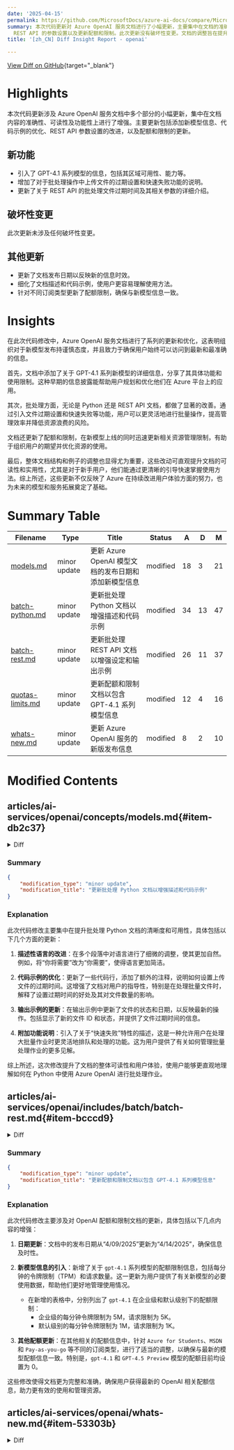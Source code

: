 ```yaml
---
date: '2025-04-15'
permalink: https://github.com/MicrosoftDocs/azure-ai-docs/compare/MicrosoftDocs:f2cba99...MicrosoftDocs:1f18936
summary: 本次代码更新对 Azure OpenAI 服务文档进行了小幅更新，主要集中在文档的准确性、可读性和功能性上。更新内容包括新增 GPT-4.1 系列模型的信息、优化代码示例、改进
  REST API 的参数设置以及更新配额和限制。此次更新没有破坏性变更。文档的调整旨在提升用户体验，使用户能够更好地理解和使用新功能和资源管理，提高管理效率，并确保信息的时效性和准确性。
title: '[zh_CN] Diff Insight Report - openai'

---
```


[View Diff on GitHub](https://github.com/MicrosoftDocs/azure-ai-docs/compare/MicrosoftDocs:f2cba99...MicrosoftDocs:1f18936){target="_blank"}

# Highlights

本次代码更新涉及 Azure OpenAI 服务文档中多个部分的小幅更新，集中在文档内容的准确性、可读性及功能性上进行了增强。主要更新包括添加新模型信息、代码示例的优化、REST API 参数设置的改进，以及配额和限制的更新。

## 新功能

- 引入了 GPT-4.1 系列模型的信息，包括其区域可用性、能力等。
- 增加了对于批处理操作中上传文件的过期设置和快速失败功能的说明。
- 更新了关于 REST API 的批处理文件过期时间及其相关参数的详细介绍。

## 破坏性变更

此次更新未涉及任何破坏性变更。

## 其他更新

- 更新了文档发布日期以反映新的信息时效。
- 细化了文档描述和代码示例，使用户更容易理解使用方法。
- 针对不同订阅类型更新了配额限制，确保与新模型信息一致。

# Insights

在此次代码修改中，Azure OpenAI 服务文档进行了系列的更新和优化，这表明组织对于新模型发布持谨慎态度，并且致力于确保用户始终可以访问到最新和最准确的信息。

首先，文档中添加了关于 GPT-4.1 系列新模型的详细信息，分享了其具体功能和使用限制。这种早期的信息披露能帮助用户规划和优化他们在 Azure 平台上的应用。

其次，批处理方面，无论是 Python 还是 REST API 文档，都做了显著的改善。通过引入文件过期设置和快速失败等功能，用户可以更灵活地进行批量操作，提高管理效率并降低资源浪费的风险。

文档还更新了配额和限制，在新模型上线的同时迅速更新相关资源管理限制，有助于组织用户的期望并优化资源的使用。

最后，整体文档结构和例子的调整也显得尤为重要，这些改动可直观提升文档的可读性和实用性，尤其是对于新手用户，他们能通过更清晰的引导快速掌握使用方法。综上所述，这些更新不仅反映了 Azure 在持续改进用户体验方面的努力，也为未来的模型和服务拓展奠定了基础。

# Summary Table
|  Filename  | Type |    Title    | Status | A  | D  | M  |
|------------|------|-------------|--------|----|----|----|
| [models.md](#item-db2c37) | minor update | 更新 Azure OpenAI 模型文档的发布日期和添加新模型信息 | modified | 18 | 3 | 21 | 
| [batch-python.md](#item-3121c2) | minor update | 更新批处理 Python 文档以增强描述和代码示例 | modified | 34 | 13 | 47 | 
| [batch-rest.md](#item-bcccd9) | minor update | 更新批处理 REST API 文档以增强设定和输出示例 | modified | 26 | 11 | 37 | 
| [quotas-limits.md](#item-06c6f9) | minor update | 更新配额和限制文档以包含 GPT-4.1 系列模型信息 | modified | 12 | 4 | 16 | 
| [whats-new.md](#item-53303b) | minor update | 更新 Azure OpenAI 服务的新版发布信息 | modified | 8 | 2 | 10 | 


# Modified Contents
## articles/ai-services/openai/concepts/models.md{#item-db2c37}

<details>
<summary>Diff</summary>
````diff
@@ -4,11 +4,11 @@ titleSuffix: Azure OpenAI
 description: Learn about the different model capabilities that are available with Azure OpenAI.
 ms.service: azure-ai-openai
 ms.topic: conceptual
-ms.date: 04/01/2025
+ms.date: 04/14/2025
 ms.custom: references_regions, build-2023, build-2023-dataai, refefences_regions
 manager: nitinme
 author: mrbullwinkle #ChrisHMSFT
-ms.author: mbullwin #chrhoder
+ms.author: mbullwin #chrhoder#
 recommendations: false
 ---
 
@@ -18,6 +18,7 @@ Azure OpenAI Service is powered by a diverse set of models with different capabi
 
 | Models | Description |
 |--|--|
+| [GPT-4.1 series](#gpt-41-series) | Latest model release from Azure OpenAI |
 | [computer-use-preview](#computer-use-preview) | An experimental model trained for use with the Responses API computer use tool. |
 | [GPT-4.5 Preview](#gpt-45-preview) |The latest GPT model that excels at diverse text and image tasks.  |
 | [o-series models](#o-series-models) |[Reasoning models](../how-to/reasoning.md) with advanced problem-solving and increased focus and capability.  |
@@ -30,6 +31,20 @@ Azure OpenAI Service is powered by a diverse set of models with different capabi
 | [Whisper](#whisper-models) | A series of models in preview that can transcribe and translate speech to text. |
 | [Text to speech](#text-to-speech-models-preview) (Preview) | A series of models in preview that can synthesize text to speech. |
 
+## GPT 4.1 series
+
+### Region Availability
+
+| Model | Region |
+|---|---|
+| `gpt-4.1` (2025-04-14) | East US2 (Global Standard), Sweden Central (Global Standard) |
+
+### Capabilities
+
+|  Model ID  | Description | Context Window | Max Output Tokens | Training Data (up to)  |
+|  --- |  :--- |:--- |:---|:---: |
+| `gpt-4.1` (2025-04-14) <br> <br> **Latest model from Azure OpenAI**  | - Text & image input <br> - Text output <br> - Chat completions API <br>- Responses API <br> - Streaming <br> - Function calling <br> Structured outputs (chat completions)   | 1,047,576 | 32,768 | May 31, 2024 |
+
 ## computer-use-preview
 
 An experimental model trained for use with the [Responses API](../how-to/responses.md) computer use tool. It can be used in conjunction with 3rd-party libraries to allow the model to control mouse & keyboard input while getting context from screenshots of the current environment.
@@ -70,7 +85,7 @@ Once access has been granted, you will need to create a deployment for the model
 
 |  Model ID  | Description | Context Window | Max Output Tokens | Training Data (up to)  |
 |  --- |  :--- |:--- |:---|:---: |
-| `gpt-4.5-preview` (2025-02-27) <br> **GPT-4.5 Preview**  | The **latest GPT model** that excels at diverse text and image tasks. <br>-Structured outputs <br>-Prompt caching <br>-Tools <br>-Streaming<br>-Text(input/output)<br>- Image(input)   | 128,000 | 16,384 | Oct 2023 |
+| `gpt-4.5-preview` (2025-02-27) <br> **GPT-4.5 Preview**  | [GPT 4.1](#gpt-41-series) is the recommended replacement for this model. Excels at diverse text and image tasks. <br>-Structured outputs <br>-Prompt caching <br>-Tools <br>-Streaming<br>-Text(input/output)<br>- Image(input)   | 128,000 | 16,384 | Oct 2023 |
 
 > [!NOTE]
 > It is expected behavior that the model cannot answer questions about itself. If you want to know when the knowledge cutoff for the model's training data is, or other details about the model you should refer to the model documentation above.
````
</details>

### Summary

```json
{
    "modification_type": "minor update",
    "modification_title": "更新 Azure OpenAI 模型文档的发布日期和添加新模型信息"
}
```

### Explanation
本次代码修改主要体现在对 Azure OpenAI 模型文档的更新，具体包括以下几个方面：

1. **日期更新**：将文档中的发布日期从原来的“2025年04月01日”更新为“2025年04月14日”。

2. **新模型信息**：添加了 GPT-4.1 系列的相关信息，详细描述了该模型的区域可用性、能力、上下文窗口、最大输出标记数以及训练数据截止日期。这些信息能够帮助用户更好地理解新模型的特性和应用范围。

3. **通常模型的描述更新**：在模型列表中，部分模型的描述进行了调整。例如， GPT-4.5 Preview 的描述强调了 GPT-4.1 是推荐的替代模型。

这些更新将帮助用户及时获取有关 Azure OpenAI 模型的最新信息，并确保文档内容更准确、有效。整体来看，这次修改致力于提升文档的完整性和可读性。

## articles/ai-services/openai/includes/batch/batch-python.md{#item-3121c2}

<details>
<summary>Diff</summary>
````diff
@@ -75,7 +75,7 @@ The `custom_id` is required to allow you to identify which individual batch requ
 
 ### Create input file
 
-For this article we'll create a file named `test.jsonl` and will copy the contents from standard input code block above to the file. You will need to modify and add your global batch deployment name to each line of the file. Save this file in the same directory that you're executing your Jupyter Notebook.
+For this article we'll create a file named `test.jsonl` and will copy the contents from standard input code block above to the file. You'll need to modify and add your global batch deployment name to each line of the file. Save this file in the same directory that you're executing your Jupyter Notebook.
 
 ## Upload batch file
 
@@ -101,10 +101,15 @@ client = AzureOpenAI(
 # Upload a file with a purpose of "batch"
 file = client.files.create(
   file=open("test.jsonl", "rb"), 
-  purpose="batch"
+  purpose="batch",
+  #extra_body={"expires_after":{"seconds": 1209600, "anchor": "created_at"}} # Optional you can set to a number between 1209600-2592000. This is equivalent to 14-30 days
 )
 
+
 print(file.model_dump_json(indent=2))
+
+#print(f"File expiration: {datetime.fromtimestamp(file.expires_at) if file.expires_at is not None else 'Not set'}")
+
 file_id = file.id
 ```
 
@@ -125,30 +130,41 @@ client = AzureOpenAI(
 # Upload a file with a purpose of "batch"
 file = client.files.create(
   file=open("test.jsonl", "rb"), 
-  purpose="batch"
+  purpose="batch",
+  #extra_body={"expires_after":{"seconds": 1209600, "anchor": "created_at"}} # Optional you can set to a number between 1209600-2592000. This is equivalent to 14-30 days
 )
 
+
 print(file.model_dump_json(indent=2))
+
+#print(f"File expiration: {datetime.fromtimestamp(file.expires_at) if file.expires_at is not None else 'Not set'}")
+
 file_id = file.id
 ```
 
 ---
 
+By uncommenting and adding `extra_body={"expires_after":{"seconds": 1209600, "anchor": "created_at"}}` you're setting our upload file to expire in 14 days. There's a max limit of 500 batch files per resource when no expiration is set. By setting a value for expiration the number of batch files per resource is increased to 10,000 files per resource. This feature isn't currently available in all regions. Output when file upload expiration is set:
+
 **Output:**
 
 ```json
 {
-  "id": "file-9f3a81d899b4442f98b640e4bc3535dd",
-  "bytes": 815,
-  "created_at": 1722476551,
+  "id": "file-655111ec9cfc44489d9af078f08116ef",
+  "bytes": 176064,
+  "created_at": 1743391067,
   "filename": "test.jsonl",
   "object": "file",
   "purpose": "batch",
-  "status": null,
+  "status": "processed",
+  "expires_at": 1744600667,
   "status_details": null
 }
+File expiration: 2025-04-13 23:17:47
 ```
 
+
+
 ## Create batch job
 
 Once your file has uploaded successfully you can submit the file for batch processing.
@@ -159,16 +175,21 @@ batch_response = client.batches.create(
     input_file_id=file_id,
     endpoint="/chat/completions",
     completion_window="24h",
+    #extra_body={"output_expires_after":{"seconds": 1209600, "anchor": "created_at"}} # Optional you can set to a number between 1209600-2592000. This is equivalent to 14-30 days
 )
 
+
 # Save batch ID for later use
 batch_id = batch_response.id
 
 print(batch_response.model_dump_json(indent=2))
+
 ```
 
+The default 500 max file limit per resource also applies to output files. Here you can uncomment this line to add  `extra_body={"output_expires_after":{"seconds": 1209600, "anchor": "created_at"}}` so that your output files expire in 14 days. By setting a value for expiration the number of batch files per resource is increased to 10,000 files per resource. This feature isn't currently available in all regions.
+
 > [!NOTE]
-> Currently the completion window must be set to 24h. If you set any other value than 24h your job will fail. Jobs taking longer than 24 hours will continue to execute until canceled.
+> Currently the completion window must be set to `24h`. If you set any other value than `24h` your job will fail. Jobs taking longer than 24 hours will continue to execute until canceled.
 
 **Output:**
 
@@ -178,7 +199,7 @@ print(batch_response.model_dump_json(indent=2))
   "completion_window": "24h",
   "created_at": 1722476583,
   "endpoint": null,
-  "input_file_id": "file-9f3a81d899b4442f98b640e4bc3535dd",
+  "input_file_id": "file-655111ec9cfc44489d9af078f08116ef",
   "object": "batch",
   "status": "validating",
   "cancelled_at": null,
@@ -201,7 +222,7 @@ print(batch_response.model_dump_json(indent=2))
 }
 ```
 
-If your batch jobs are so large that you are hitting the enqueued token limit even after maxing out the quota for your deployment, certain regions now support a new [fail fast](#queueing-batch-jobs) feature that allows you to queue multiple batch jobs with exponential backoff so once one large batch job completes the next can be kicked off automatically. To learn more about what regions support this feature and how to adapt your code to take advantage of it, see [queuing batch jobs](#queueing-batch-jobs).  
+If your batch jobs are so large that you're hitting the enqueued token limit even after maxing out the quota for your deployment, certain regions now support a new [fail fast](#queueing-batch-jobs) feature that allows you to queue multiple batch jobs with exponential backoff so once one large batch job completes the next can be kicked off automatically. To learn more about what regions support this feature and how to adapt your code to take advantage of it, see [queuing batch jobs](#queueing-batch-jobs).  
 
 ## Track batch job progress
 
@@ -311,7 +332,7 @@ if output_file_id:
 
 **Output:**
 
-For brevity, we are only including a single chat completion response of output. If you follow the steps in this article you should have three responses similar to the one below:
+For brevity, we're only including a single chat completion response of output. If you follow the steps in this article you should have three responses similar to the one below:
 
 ```json
 {
@@ -429,7 +450,7 @@ print(all_jobs)
 
 Use the REST API to list all batch jobs with additional sorting/filtering options.
 
-In the examples below we are providing the `generate_time_filter` function to make constructing the filter easier. If you don't wish to use this function the format of the filter string would look like `created_at gt 1728860560 and status eq 'Completed'`.
+In the examples below we're providing the `generate_time_filter` function to make constructing the filter easier. If you don't wish to use this function the format of the filter string would look like `created_at gt 1728860560 and status eq 'Completed'`.
 
 # [Python (Microsoft Entra ID)](#tab/python-secure)
 
@@ -626,7 +647,7 @@ else:
 
 ## Queueing batch jobs
 
-If your batch jobs are so large that you are hitting the enqueued token limit even after maxing out the quota for your deployment, certain regions now support a new fail fast feature that allows you to queue multiple batch jobs with exponential backoff. Once one large batch job completes and your enqueued token quota is once again available, the next batch job can be created and kicked off automatically. 
+If your batch jobs are so large that you're hitting the enqueued token limit even after maxing out the quota for your deployment, certain regions now support a new fail fast feature that allows you to queue multiple batch jobs with exponential backoff. Once one large batch job completes and your enqueued token quota is once again available, the next batch job can be created and kicked off automatically. 
 
 **Old behavior:**
 
````
</details>

### Summary

```json
{
    "modification_type": "minor update",
    "modification_title": "更新批处理 Python 文档以增强描述和代码示例"
}
```

### Explanation
此次代码修改主要集中在提升批处理 Python 文档的清晰度和可用性，具体包括以下几个方面的更新：

1. **描述性语言的改进**：在多个段落中对语言进行了细微的调整，使其更加自然。例如，将“你将需要”改为“你需要”，使得语言更加简洁。

2. **代码示例的优化**：更新了一些代码行，添加了额外的注释，说明如何设置上传文件的过期时间。这增强了文档对用户的指导性，特别是在处理批量文件时，解释了设置过期时间的好处及其对文件数量的影响。

3. **输出示例的更新**：在输出示例中更新了文件的状态和日期，以反映最新的操作。包括显示了新的文件 ID 和状态，并提供了文件过期时间的信息。

4. **附加功能说明**：引入了关于“快速失败”特性的描述，这是一种允许用户在处理大批量作业时更灵活地排队和处理的功能。这为用户提供了有关如何管理批量处理作业的更多见解。

综上所述，这次修改提升了文档的整体可读性和用户体验，使用户能够更直观地理解如何在 Python 中使用 Azure OpenAI 进行批处理作业。

## articles/ai-services/openai/includes/batch/batch-rest.md{#item-bcccd9}

<details>
<summary>Diff</summary>
````diff
@@ -65,7 +65,7 @@ The `custom_id` is required to allow you to identify which individual batch requ
 
 ### Create input file
 
-For this article we'll create a file named `test.jsonl` and will copy the contents from standard input code block above to the file. You will need to modify and add your global batch deployment name to each line of the file.
+For this article we'll create a file named `test.jsonl` and will copy the contents from standard input code block above to the file. You'll need to modify and add your global batch deployment name to each line of the file.
 
 ## Upload batch file
 
@@ -78,21 +78,29 @@ curl -X POST https://YOUR_RESOURCE_NAME.openai.azure.com/openai/files?api-versio
   -H "Content-Type: multipart/form-data" \
   -H "api-key: $AZURE_OPENAI_API_KEY" \
   -F "purpose=batch" \
-  -F "file=@C:\\batch\\test.jsonl;type=application/json"
+  -F "file=@C:\\batch\\test.jsonl;type=application/json" \
+  -F "expires_after.seconds=1209600" \
+  -F "expires_after.anchor=created_at"
+
 ```
 
-The above code assumes a particular file path for your test.jsonl file. Adjust this file path as necessary for your local system.
+The above code assumes a particular file path for your test.jsonl file. Adjust this file path as necessary for your local system. 
+
+By adding the optional `"expires_after.seconds=1209600"` and `"expires_after.anchor=created_at"` parameters  you're setting your upload file to expire in 14 days. There's a max limit of 500 batch files per resource when no expiration is set. By setting a value for expiration the number of batch files per resource is increased to 10,000 files per resource. You can set to a number between 1209600-2592000. This is equivalent to 14-30 days. This feature isn't currently available in all regions.
+
+
 
 **Output:**
 
 ```json
 {
-  "status": "pending",
-  "bytes": 686,
+  "status": "processed",
+  "bytes": 817,
   "purpose": "batch",
   "filename": "test.jsonl",
-  "id": "file-21006e70789246658b86a1fc205899a4",
-  "created_at": 1721408291,
+  "expires_at": 1744607747,
+  "id": "file-7733bc35e32841e297a62a9ee50b3461",
+  "created_at": 1743398147,
   "object": "file"
 }
 
@@ -116,7 +124,8 @@ curl https://YOUR_RESOURCE_NAME.openai.azure.com/openai/files/{file-id}?api-vers
   "bytes": 686,
   "purpose": "batch",
   "filename": "test.jsonl",
-  "id": "file-21006e70789246658b86a1fc205899a4",
+  "expires_at": 1744607747,
+  "id": "file-7733bc35e32841e297a62a9ee50b3461",
   "created_at": 1721408291,
   "object": "file"
 }
@@ -134,12 +143,18 @@ curl -X POST https://YOUR_RESOURCE_NAME.openai.azure.com/openai/batches?api-vers
   -d '{
     "input_file_id": "file-abc123",
     "endpoint": "/chat/completions",
-    "completion_window": "24h"
+    "completion_window": "24h",
+    "output_expires_after": {
+        "seconds": 1209600
+    },
+    "anchor": "created_at"
   }'
 ```
 
+The default 500 max file limit per resource also applies to output files. Here you can optionally add  `"output_expires_after":{"seconds": 1209600},` and `"anchor": "created_at"` so that your output files expire in 14 days. By setting a value for expiration the number of batch files per resource is increased to 10,000 files per resource. The file expiration feature is currently not available in all regions.
+
 > [!NOTE]
-> Currently the completion window must be set to 24h. If you set any other value than 24h your job will fail. Jobs taking longer than 24 hours will continue to execute until canceled.
+> Currently the completion window must be set to `24h`. If you set any other value than `24h` your job will fail. Jobs taking longer than 24 hours will continue to execute until canceled.
 
 **Output:**
 
@@ -221,7 +236,7 @@ The following status values are possible:
 | `in_progress`|The input file was successfully validated and the batch is currently running. |
 | `finalizing`|The batch has completed and the results are being prepared. |
 | `completed`|The batch has been completed and the results are ready.  |
-| `expired`|The batch was not able to be completed within the 24-hour time window.|
+| `expired`|The batch wasn't able to be completed within the 24-hour time window.|
 | `cancelling`|The batch is being `cancelled` (This can take up to 10 minutes to go into effect.) |
 | `cancelled`|the batch was `cancelled`.|
 
````
</details>

### Summary

```json
{
    "modification_type": "minor update",
    "modification_title": "更新批处理 REST API 文档以增强设定和输出示例"
}
```

### Explanation
此次代码修改主要涉及对批处理 REST API 文档的更新，增强了相关参数的设置和输出示例的说明，具体包括以下几个方面：

1. **文件创建描述的优化**：修改文本，使文档内容更流畅，特别是在描述如何创建输入文件时，将“你将需要”调整为“你需要”，使句子更加直接。

2. **过期设置参数的引入**：在上传批处理文件的 `curl` 命令中，新增了可选的 `"expires_after.seconds=1209600"` 和 `"expires_after.anchor=created_at"` 参数。这些参数允许用户设置上传文件的过期时间为 14 天，从而提高文件管理的灵活性。文档中也明确说明了设置过期时间后，单个资源的批处理文件数量限制将提升至 10,000 个。

3. **输出示例的更新**：修正了输出的 JSON 示例，更新了文件的状态、字节数和创建时间，以反映上传操作后的最新信息。特别是示例中补充了文件过期时间的信息，使文档更具实用性。

4. **作业参数的增强**：在创建批处理作业的请求正文中添加了 `output_expires_after` 参数，进一步提升了用户对批处理输出文件控制的能力。并且，说明这项功能的实施也会影响输出文件的过期管理。

5. **状态值说明的细化**：对于不同的批处理状态值，包括 “过期” 状态的描述进行了细微调整，以保证语言的准确性和一致性。

通过这些修改，文档更加清晰易懂，同时提供了更为实用的功能指导，使用户能够更有效地使用 Azure OpenAI 的批处理 REST API。

## articles/ai-services/openai/quotas-limits.md{#item-06c6f9}

<details>
<summary>Diff</summary>
````diff
@@ -9,7 +9,7 @@ ms.custom:
   - ignite-2023
   - references_regions
 ms.topic: conceptual
-ms.date: 4/09/2025
+ms.date: 4/14/2025
 ms.author: mbullwin
 ---
 
@@ -60,6 +60,14 @@ The following sections provide you with a quick guide to the default quotas and
 
 [!INCLUDE [Quota](./includes/global-batch-limits.md)]
 
+## GPT 4.1 series
+
+| Model|Tier| Quota Limit in tokens per minute (TPM) | Requests per minute |
+|---|---|:---:|:---:|
+| `gpt-4.1` (2025-04-14) | Enterprise Tier | 5 M | 5 K |
+| `gpt-4.1` (2025-04-14) | Default | 1 M | 1 K |
+
+
 ## computer-use-preview global standard
 
 | Model|Tier| Quota Limit in tokens per minute (TPM) | Requests per minute |
@@ -199,9 +207,9 @@ If your Azure subscription is linked to certain [offer types](https://azure.micr
 
 |Tier| Quota Limit in tokens per minute (TPM) |
 |---|:---|
-|`Azure for Students` | 1 K (all models) <br>Exception o-series & GPT 4.5 Preview: 0|
-| `MSDN` | GPT-4o-mini: 200 K <br> GPT 3.5 Turbo Series: 200 K <br> GPT-4 series: 50 K <br>computer-use-preview: 8 K <br> gpt-4o-realtime-preview: 1 K <br> o-series: 0 <br> GPT 4.5 Preview: 0  |
-|`Pay-as-you-go` | GPT-4o-mini: 200 K <br> GPT 3.5 Turbo Series: 200 K <br> GPT-4 series: 50 K <br>computer-use-preview: 30 K <br> o-series: 0 <br> GPT 4.5 Preview: 0   |
+|`Azure for Students` | 1 K (all models) <br>Exception o-series & GPT-4.1 & GPT 4.5 Preview: 0|
+| `MSDN` | GPT-4o-mini: 200 K <br> GPT 3.5 Turbo Series: 200 K <br> GPT-4 series: 50 K <br>computer-use-preview: 8 K <br> gpt-4o-realtime-preview: 1 K <br> o-series: 0 <br> GPT 4.5 Preview: 0 <br> GPT-4.1: 0  |
+|`Pay-as-you-go` | GPT-4o-mini: 200 K <br> GPT 3.5 Turbo Series: 200 K <br> GPT-4 series: 50 K <br>computer-use-preview: 30 K <br> o-series: 0 <br> GPT 4.5 Preview: 0  <br> GPT-4.1: 0  |
 | `Azure_MS-AZR-0111P`  <br> `Azure_MS-AZR-0035P` <br> `Azure_MS-AZR-0025P` <br> `Azure_MS-AZR-0052P` <br>| GPT-4o-mini: 200 K <br> GPT 3.5 Turbo Series: 200 K <br> GPT-4 series: 50 K   |
 | `CSP Integration Sandbox` <sup>*</sup> | All models: 0 |
 | `Lightweight trial`<br>`Free Trials`<br>`Azure Pass`  | All models: 0 |
````
</details>

### Summary

```json
{
    "modification_type": "minor update",
    "modification_title": "更新配额和限制文档以包含 GPT-4.1 系列模型信息"
}
```

### Explanation
此次代码修改主要涉及对 OpenAI 配额和限制文档的更新，具体包括以下几点内容的增强：

1. **日期更新**：文档中的发布日期从“4/09/2025”更新为“4/14/2025”，确保信息及时性。

2. **新模型信息的引入**：新增了关于 `gpt-4.1` 系列模型的配额限制信息，包括每分钟的令牌限制（TPM）和请求数量。这一更新为用户提供了有关新模型的必要使用数据，帮助他们更好地管理使用情况。

   - 在新增的表格中，分别列出了 `gpt-4.1` 在企业级和默认级别下的配额限制：
     - 企业级的每分钟令牌限制为 5M，请求限制为 5K。
     - 默认级别的每分钟令牌限制为 1M，请求限制为 1K。

3. **其他配额更新**：在其他相关的配额信息中，针对 `Azure for Students`、`MSDN` 和 `Pay-as-you-go` 等不同的订阅类型，进行了适当的调整，以确保与最新的模型配额信息一致。特别是，`gpt-4.1` 和 `GPT-4.5 Preview` 模型的配额目前均设置为 0。

这些修改使得文档更为完整和准确，确保用户获得最新的 OpenAI 相关配额信息，助力更有效的使用和管理资源。

## articles/ai-services/openai/whats-new.md{#item-53303b}

<details>
<summary>Diff</summary>
````diff
@@ -4,21 +4,27 @@ titleSuffix: Azure AI services
 description: Learn about the latest news and features updates for Azure OpenAI.
 manager: nitinme
 author: mrbullwinkle
-ms.author: mbullwin
+ms.author: mbullwin #
 ms.service: azure-ai-openai
 ms.custom:
   - ignite-2023
   - references_regions
   - ignite-2024
 ms.topic: whats-new
-ms.date: 03/05/2025
+ms.date: 04/14/2025
 recommendations: false
 ---
 
 # What's new in Azure OpenAI Service
 
 This article provides a summary of the latest releases and major documentation updates for Azure OpenAI Service.
 
+## April 2025
+
+### GPT-4.1 released
+
+The latest model from Azure OpenAI with a 1 million token context limit. For more information, see the [models page](./concepts/models.md#gpt-41-series).
+
 ## March 2025
 
 ### Responses API & computer-use-preview model
````
</details>

### Summary

```json
{
    "modification_type": "minor update",
    "modification_title": "更新 Azure OpenAI 服务的新版发布信息"
}
```

### Explanation
此次代码修改主要对 Azure OpenAI 服务的“最新动态”文档进行了更新，具体包括以下几个方面：

1. **发布日期更新**：将文档的更新日期从“03/05/2025”更改为“04/14/2025”，以反映最近的更新信息。

2. **新增 GPT-4.1 模型信息**：在 2025 年 4 月的更新中，引入了关于新模型 GPT-4.1 的简要介绍。该模型最大的特点是支持 1 百万的令牌上下文限制。这一信息的加入让用户能够第一时间获知新发布模型的关键参数。

3. **改进了文档内容**：为了确保文档能够更好地反映 Azure OpenAI 服务的最新动态，更新了文章结构和内容，使其更加清晰易懂。

这些修改旨在为用户提供更为及时和准确的信息，以便他们能够跟踪 Azure OpenAI 服务的最新功能和更新。


